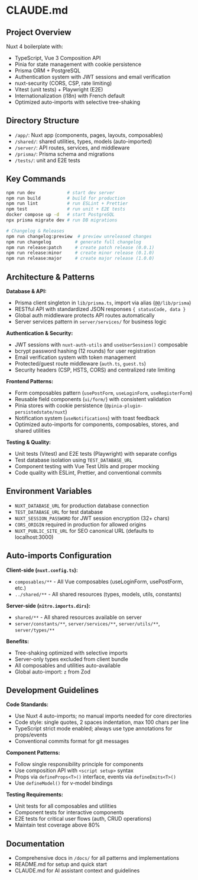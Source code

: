 # CLAUDE.md

## Project Overview

Nuxt 4 boilerplate with:

- TypeScript, Vue 3 Composition API
- Pinia for state management with cookie persistence
- Prisma ORM + PostgreSQL
- Authentication system with JWT sessions and email verification
- nuxt-security (CORS, CSP, rate limiting)
- Vitest (unit tests) + Playwright (E2E)
- Internationalization (i18n) with French default
- Optimized auto-imports with selective tree-shaking

## Directory Structure

- `/app/`: Nuxt app (components, pages, layouts, composables)
- `/shared/`: shared utilities, types, models (auto-imported)
- `/server/`: API routes, services, and middleware
- `/prisma/`: Prisma schema and migrations
- `/tests/`: unit and E2E tests

## Key Commands

```bash
npm run dev            # start dev server
npm run build          # build for production
npm run lint           # run ESLint + Prettier
npm test               # run unit + E2E tests
docker compose up -d   # start PostgreSQL
npx prisma migrate dev # run DB migrations

# Changelog & Releases
npm run changelog:preview  # preview unreleased changes
npm run changelog         # generate full changelog
npm run release:patch     # create patch release (0.0.1)
npm run release:minor     # create minor release (0.1.0)
npm run release:major     # create major release (1.0.0)
```

## Architecture & Patterns

**Database & API:**

- Prisma client singleton in `lib/prisma.ts`, import via alias (`@@/lib/prisma`)
- RESTful API with standardized JSON responses `{ statusCode, data }`
- Global auth middleware protects API routes automatically
- Server services pattern in `server/services/` for business logic

**Authentication & Security:**

- JWT sessions with `nuxt-auth-utils` and `useUserSession()` composable
- bcrypt password hashing (12 rounds) for user registration
- Email verification system with token management
- Protected/guest route middleware (`auth.ts`, `guest.ts`)
- Security headers (CSP, HSTS, CORS) and centralized rate limiting

**Frontend Patterns:**

- Form composables pattern (`usePostForm`, `useLoginForm`, `useRegisterForm`)
- Reusable field components (`ui/form/`) with consistent validation
- Pinia stores with cookie persistence (`@pinia-plugin-persistedstate/nuxt`)
- Notification system (`useNotifications`) with toast feedback
- Optimized auto-imports for components, composables, stores, and shared utilities

**Testing & Quality:**

- Unit tests (Vitest) and E2E tests (Playwright) with separate configs
- Test database isolation using `TEST_DATABASE_URL`
- Component testing with Vue Test Utils and proper mocking
- Code quality with ESLint, Prettier, and conventional commits

## Environment Variables

- `NUXT_DATABASE_URL` for production database connection
- `TEST_DATABASE_URL` for test database
- `NUXT_SESSION_PASSWORD` for JWT session encryption (32+ chars)
- `CORS_ORIGIN` required in production for allowed origins
- `NUXT_PUBLIC_SITE_URL` for SEO canonical URL (defaults to localhost:3000)

## Auto-imports Configuration

**Client-side (`nuxt.config.ts`):**

- `composables/**` - All Vue composables (useLoginForm, usePostForm, etc.)
- `../shared/**` - All shared resources (types, models, utils, constants)

**Server-side (`nitro.imports.dirs`):**

- `shared/**` - All shared resources available on server
- `server/constants/**`, `server/services/**`, `server/utils/**`, `server/types/**`

**Benefits:**

- Tree-shaking optimized with selective imports
- Server-only types excluded from client bundle
- All composables and utilities auto-available
- Global auto-import: `z` from Zod

## Development Guidelines

**Code Standards:**

- Use Nuxt 4 auto-imports; no manual imports needed for core directories
- Code style: single quotes, 2 spaces indentation, max 100 chars per line
- TypeScript strict mode enabled; always use type annotations for props/events
- Conventional commits format for git messages

**Component Patterns:**

- Follow single responsibility principle for components
- Use composition API with `<script setup>` syntax
- Props via `defineProps<T>()` interface, events via `defineEmits<T>()`
- Use `defineModel()` for v-model bindings

**Testing Requirements:**

- Unit tests for all composables and utilities
- Component tests for interactive components
- E2E tests for critical user flows (auth, CRUD operations)
- Maintain test coverage above 80%

## Documentation

- Comprehensive docs in `/docs/` for all patterns and implementations
- README.md for setup and quick start
- CLAUDE.md for AI assistant context and guidelines
